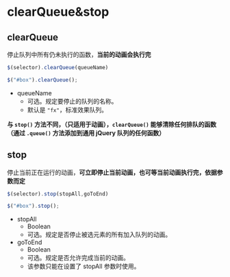 # clearQueue&stop

## clearQueue

停止队列中所有仍未执行的函数，**当前的动画会执行完**

```js
$(selector).clearQueue(queueName)

$("#box").clearQueue();
```

- queueName
  - 可选。规定要停止的队列的名称。
  - 默认是 `"fx"`，标准效果队列。

**与 `stop()` 方法不同，（只适用于动画），`clearQueue()` 能够清除任何排队的函数（通过 `.queue()` 方法添加到通用 jQuery 队列的任何函数）**

## stop

停止当前正在运行的动画，**可立即停止当前动画，也可等当前动画执行完，依据参数而定**

```js
$(selector).stop(stopAll,goToEnd)

$("#box").stop();
```

- stopAll
  - Boolean
  - 可选。规定是否停止被选元素的所有加入队列的动画。
- goToEnd
  - Boolean
  - 可选。规定是否允许完成当前的动画。
  - 该参数只能在设置了 stopAll 参数时使用。